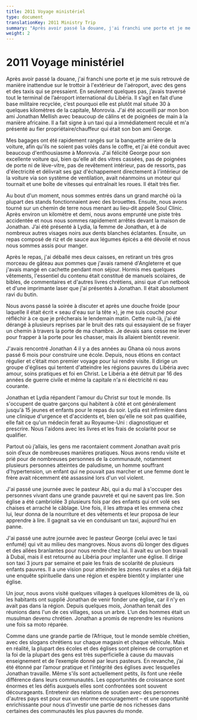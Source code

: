 ```yaml
---
title: 2011 Voyage ministériel
type: document
translationKey: 2011 Ministry Trip
summary: "Après avoir passé la douane, j'ai franchi une porte et je me suis retrouvé de manière inattendue sur le trottoir à l'extérieur de l'aéroport, avec des gens et des taxis qui se pressaient. En seulement quelques pas, j'avais traversé tout le terminal de l'aéroport international du Libéria. Il s'agit en fait d'une base militaire recyclée, c'est pourquoi elle est plutôt mal située 30 à quelques kilomètres de la capitale, Monrovia. J'ai été accueilli par mon bon ami Jonathan Mellish avec beaucoup de câlins et de poignées de main à la manière africaine. Il a fait signe à un taxi qui a immédiatement reculé et m'a présenté au fier propriétaire/chauffeur qui était son bon ami George."
weight: 2
---
```

# 2011 Voyage ministériel

Après avoir passé la douane, j'ai franchi une porte et je me suis retrouvé de manière inattendue sur le trottoir à l'extérieur de l'aéroport, avec des gens et des taxis qui se pressaient. En seulement quelques pas, j’avais traversé tout le terminal de l’aéroport international du Libéria. Il s’agit en fait d’une base militaire recyclée, c’est pourquoi elle est plutôt mal située 30 à quelques kilomètres de la capitale, Monrovia. J'ai été accueilli par mon bon ami Jonathan Mellish avec beaucoup de câlins et de poignées de main à la manière africaine. Il a fait signe à un taxi qui a immédiatement reculé et m'a présenté au fier propriétaire/chauffeur qui était son bon ami George.

Mes bagages ont été rapidement rangés sur la banquette arrière de la voiture, afin qu'ils ne soient pas volés dans le coffre, et j'ai été conduit avec beaucoup d'enthousiasme à Monrovia. J'ai félicité George pour son excellente voiture qui, bien qu'elle ait des vitres cassées, pas de poignées de porte ni de lève-vitre, pas de revêtement intérieur, pas de ressorts, pas d'électricité et délivrait ses gaz d'échappement directement à l'intérieur de la voiture via son système de ventilation, avait néanmoins un moteur qui tournait et une boîte de vitesses qui entraînait les roues. Il était très fier.

Au bout d'un moment, nous sommes entrés dans un grand marché où la plupart des stands fonctionnaient avec des brouettes. Ensuite, nous avons tourné sur un chemin de terre nous menant au lieu-dit appelé Soul Clinic. Après environ un kilomètre et demi, nous avons emprunté une piste très accidentée et nous nous sommes rapidement arrêtés devant la maison de Jonathan. J’ai été présenté à Lydia, la femme de Jonathan, et à de nombreux autres visages noirs aux dents blanches éclatantes. Ensuite, un repas composé de riz et de sauce aux légumes épicés a été dévoilé et nous nous sommes assis pour manger.

Après le repas, j'ai déballé mes deux caisses, en retirant un très gros morceau de gâteau aux pommes que j'avais ramené d'Angleterre et que j'avais mangé en cachette pendant mon séjour. Hormis mes quelques vêtements, l'essentiel du contenu était constitué de manuels scolaires, de bibles, de commentaires et d'autres livres chrétiens, ainsi que d'un netbook et d'une imprimante laser que j'ai présentés à Jonathan. Il était absolument ravi du butin.

Nous avons passé la soirée à discuter et après une douche froide (pour laquelle il était écrit « seau d'eau sur la tête »), je me suis couché pour réfléchir à ce que je prêcherais le lendemain matin. Cette nuit-là, j'ai été dérangé à plusieurs reprises par le bruit des rats qui essayaient de se frayer un chemin à travers la porte de ma chambre. Je devais sans cesse me lever pour frapper à la porte pour les chasser, mais ils allaient bientôt revenir.

J'avais rencontré Jonathan 4 il y a des années au Ghana où nous avons passé 6 mois pour construire une école. Depuis, nous étions en contact régulier et c’était mon premier voyage pour lui rendre visite. Il dirige un groupe d'églises qui tentent d'atteindre les régions pauvres du Libéria avec amour, soins pratiques et foi en Christ. Le Libéria a été détruit par 16 des années de guerre civile et même la capitale n'a ni électricité ni eau courante.

Jonathan et Lydia répandent l'amour du Christ sur tout le monde. Ils s'occupent de quatre garçons qui habitent à côté et ont généralement jusqu'à 15 jeunes et enfants pour le repas du soir. Lydia est infirmière dans une clinique d'urgence et d'accidents et, bien qu'elle ne soit pas qualifiée, elle fait ce qu'un médecin ferait au Royaume-Uni : diagnostiquer et prescrire. Nous l'aidons avec les livres et les frais de scolarité pour se qualifier.

Partout où j’allais, les gens me racontaient comment Jonathan avait pris soin d’eux de nombreuses manières pratiques. Nous avons rendu visite et prié pour de nombreuses personnes de la communauté, notamment plusieurs personnes atteintes de paludisme, un homme souffrant d'hypertension, un enfant qui ne pouvait pas marcher et une femme dont le frère avait récemment été assassiné lors d'un vol violent.

J'ai passé une journée avec le pasteur Abi, qui a du mal à s'occuper des personnes vivant dans une grande pauvreté et qui ne savent pas lire. Son église a été cambriolée 3 plusieurs fois par des enfants qui ont volé ses chaises et arraché le câblage. Une fois, il les attrapa et les emmena chez lui, leur donna de la nourriture et des vêtements et leur proposa de leur apprendre à lire. Il gagnait sa vie en conduisant un taxi, aujourd'hui en panne.

J'ai passé une autre journée avec le pasteur George (celui avec le taxi enfumé) qui vit au milieu des mangroves. Nous avons dû longer des digues et des allées branlantes pour nous rendre chez lui. Il avait eu un bon travail à Dubaï, mais il est retourné au Libéria pour implanter une église. Il dirige son taxi 3 jours par semaine et paie les frais de scolarité de plusieurs enfants pauvres. Il a une vision pour atteindre les zones rurales et a déjà fait une enquête spirituelle dans une région et espère bientôt y implanter une église.

Un jour, nous avons visité quelques villages à quelques kilomètres de là, où les habitants ont supplié Jonathan de venir fonder une église, car il n'y en avait pas dans la région. Depuis quelques mois, Jonathan tenait des réunions dans l'un de ces villages, sous un arbre. L’un des hommes était un musulman devenu chrétien. Jonathan a promis de reprendre les réunions une fois sa moto réparée.

Comme dans une grande partie de l’Afrique, tout le monde semble chrétien, avec des slogans chrétiens sur chaque magasin et chaque véhicule. Mais en réalité, la plupart des écoles et des églises sont pleines de corruption et la foi de la plupart des gens est très superficielle à cause du mauvais enseignement et de l’exemple donné par leurs pasteurs. En revanche, j’ai été étonné par l’amour pratique et l’intégrité des églises avec lesquelles Jonathan travaille. Même s'ils sont actuellement petits, ils font une réelle différence dans leurs communautés. Les opportunités de croissance sont énormes et les défis auxquels elles sont confrontées sont souvent décourageants. Entretenir des relations de soutien avec des personnes d'autres pays est pour eux un énorme encouragement – ​​et une opportunité enrichissante pour nous d'investir une partie de nos richesses dans certaines des communautés les plus pauvres du monde.
